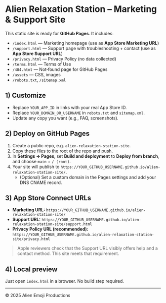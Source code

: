 
# Alien Relaxation Station – Marketing & Support Site

This static site is ready for **GitHub Pages**. It includes:
- `/index.html` — Marketing homepage (use as **App Store Marketing URL**)
- `/support.html` — Support page with troubleshooting + contact (use as **App Store Support URL**)
- `/privacy.html` — Privacy Policy (no data collected)
- `/terms.html` — Terms of Use
- `/404.html` — Not‑found page for GitHub Pages
- `/assets` — CSS, images
- `/robots.txt`, `/sitemap.xml`

## 1) Customize
- Replace `YOUR_APP_ID` in links with your real App Store ID.
- Replace `YOUR_DOMAIN_OR_USERNAME` in `robots.txt` and `sitemap.xml`.
- Update any copy you want (e.g., FAQ, screenshots).

## 2) Deploy on GitHub Pages
1. Create a public repo, e.g. `alien-relaxation-station-site`.
2. Copy these files to the root of the repo and push.
3. In **Settings → Pages**, set **Build and deployment** to **Deploy from branch**, and choose `main` + `/ (root)`.
4. Your site will publish to `https://YOUR_GITHUB_USERNAME.github.io/alien-relaxation-station-site/`.
   - (Optional) Set a custom domain in the Pages settings and add your DNS CNAME record.

## 3) App Store Connect URLs
- **Marketing URL:** `https://YOUR_GITHUB_USERNAME.github.io/alien-relaxation-station-site/`
- **Support URL:** `https://YOUR_GITHUB_USERNAME.github.io/alien-relaxation-station-site/support.html`
- **Privacy Policy URL (recommended):** `https://YOUR_GITHUB_USERNAME.github.io/alien-relaxation-station-site/privacy.html`

> Apple reviewers check that the Support URL visibly offers help and a contact method. This site meets that requirement.

## 4) Local preview
Just open `index.html` in a browser. No build step required.

---

© 2025 Alien Emoji Productions
